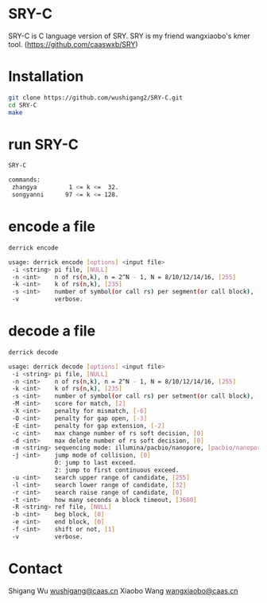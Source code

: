 # SRY-C
SRY-C is C language version of SRY.  SRY is my friend wangxiaobo's kmer tool. (https://github.com/caaswxb/SRY)

# Installation
```sh
git clone https://github.com/wushigang2/SRY-C.git
cd SRY-C
make
```

# run SRY-C
```sh
SRY-C
```
```sh
commands:
 zhangya         1 <= k <=  32.
 songyanni      97 <= k <= 128.
```

# encode a file
```sh
derrick encode
```
```sh
usage: derrick encode [options] <input file>
 -i <string> pi file, [NULL]
 -n <int>    n of rs(n,k), n = 2^N - 1, N = 8/10/12/14/16, [255]
 -k <int>    k of rs(n,k), [235]
 -s <int>    number of symbol(or call rs) per segment(or call block), [62]
 -v          verbose.
```

# decode a file
```sh
derrick decode
```
```sh
usage: derrick decode [options] <input file>
 -i <string> pi file, [NULL]
 -n <int>    n of rs(n,k), n = 2^N - 1, N = 8/10/12/14/16, [255]
 -k <int>    k of rs(n,k), [235]
 -s <int>    number of symbol(or call rs) per setment(or call block), [62]
 -M <int>    score for match, [2]
 -X <int>    penalty for mismatch, [-6]
 -O <int>    penalty for gap open, [-3]
 -E <int>    penalty for gap extension, [-2]
 -c <int>    max change number of rs soft decision, [0]
 -d <int>    max delete number of rs soft decision, [0]
 -m <string> sequencing mode: illumina/pacbio/nanopore, [pacbio/nanopore]
 -j <int>    jump mode of collision, [0]
             0: jump to last exceed.
             2: jump to first continuous exceed.
 -u <int>    search upper range of candidate, [255]
 -l <int>    search lower range of candidate, [32]
 -r <int>    search raise range of candidate, [0]
 -t <int>    how many seconds a block timeout, [3600]
 -R <string> ref file, [NULL]
 -b <int>    beg block, [0]
 -e <int>    end block, [0]
 -f <int>    shift or not, [1]
 -v          verbose.
```

# Contact
Shigang Wu wushigang@caas.cn
Xiaobo Wang wangxiaobo@caas.cn
